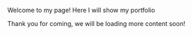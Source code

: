 Welcome to my page! Here I will show my portfolio

Thank you for coming, we will be loading more content soon!
